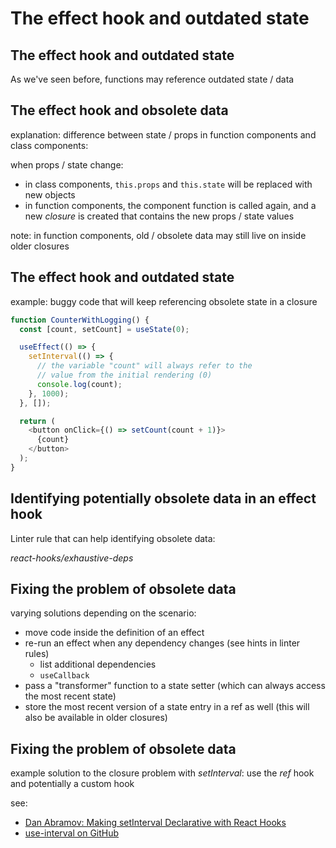 # The effect hook and outdated state

## The effect hook and outdated state

As we've seen before, functions may reference outdated state / data

## The effect hook and obsolete data

explanation: difference between state / props in function components and class components:

when props / state change:

- in class components, `this.props` and `this.state` will be replaced with new objects
- in function components, the component function is called again, and a new _closure_ is created that contains the new props / state values

note: in function components, old / obsolete data may still live on inside older closures

## The effect hook and outdated state

example: buggy code that will keep referencing obsolete state in a closure

```js
function CounterWithLogging() {
  const [count, setCount] = useState(0);

  useEffect(() => {
    setInterval(() => {
      // the variable "count" will always refer to the
      // value from the initial rendering (0)
      console.log(count);
    }, 1000);
  }, []);

  return (
    <button onClick={() => setCount(count + 1)}>
      {count}
    </button>
  );
}
```

## Identifying potentially obsolete data in an effect hook

Linter rule that can help identifying obsolete data:

_react-hooks/exhaustive-deps_

## Fixing the problem of obsolete data

varying solutions depending on the scenario:

- move code inside the definition of an effect
- re-run an effect when any dependency changes (see hints in linter rules)
  - list additional dependencies
  - `useCallback`
- pass a "transformer" function to a state setter (which can always access the most recent state)
- store the most recent version of a state entry in a ref as well (this will also be available in older closures)

## Fixing the problem of obsolete data

example solution to the closure problem with _setInterval_: use the _ref_ hook and potentially a custom hook

see:

- [Dan Abramov: Making setInterval Declarative with React Hooks](https://overreacted.io/making-setinterval-declarative-with-react-hooks/)
- [use-interval on GitHub](https://github.com/donavon/use-interval)
